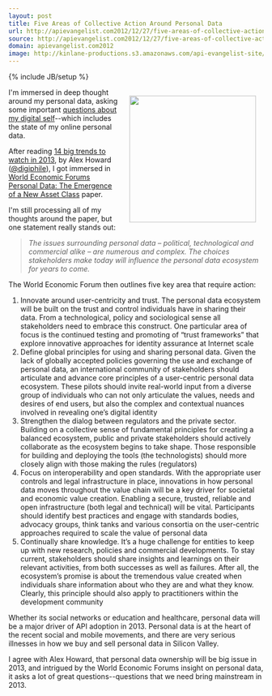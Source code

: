 ```yaml
---
layout: post
title: Five Areas of Collective Action Around Personal Data
url: http://apievangelist.com2012/12/27/five-areas-of-collective-action-around-personal-data/
source: http://apievangelist.com2012/12/27/five-areas-of-collective-action-around-personal-data/
domain: apievangelist.com2012
image: http://kinlane-productions.s3.amazonaws.com/api-evangelist-site/blog/world-economic-forum-personal-data-cover.png
---
```

{% include JB/setup %}
<p><a href="http://www3.weforum.org/docs/WEF_ITTC_PersonalDataNewAsset_Report_2011.pdf" target="_blank"><img style="padding: 15px;" src="https://s3.amazonaws.com/kinlane-productions/api-evangelist/world-economic-forum/world-economic-forum-personal-data-cover.png" alt="" width="250" align="right" /></a></p>
<p>I'm immersed in deep thought around my personal data, asking some important <a href="http://personaldata.apievangelist.com/">questions about my digital self</a>--which includes the state of my online personal data.</p>
<p>After reading <a href="http://radar.oreilly.com/2012/12/14-trends-for-2013.html">14 big trends to watch in 2013</a>, by Alex Howard (<a href="https://twitter.com/digiphile">@digiphile</a>), I got immersed in <a href="http://www3.weforum.org/docs/WEF_ITTC_PersonalDataNewAsset_Report_2011.pdf">World Economic Forums Personal Data: The Emergence of a New Asset Class</a> paper.</p>
<p>I'm still processing all of my thoughts around the paper, but one statement really stands out:</p>
<blockquote><em>The issues surrounding personal data &ndash; political, technological and commercial alike &ndash; are numerous and complex. The choices stakeholders make today will influence the personal data ecosystem for years to come.</em></blockquote>
<p>The World Economic Forum then outlines five key area that require action:</p>
<ol class="mainlist">
<li>Innovate around user-centricity and trust. The personal data ecosystem will be built on the trust and control individuals have in sharing their data. From a technological, policy and sociological sense all stakeholders need to embrace this construct. One particular area of focus is the continued testing and promoting of &ldquo;trust frameworks&rdquo; that explore innovative approaches for identity assurance at Internet scale</li>
<li>Define global principles for using and sharing personal data. Given the lack of globally accepted policies governing the use and exchange of personal data, an international community of stakeholders should articulate and advance core principles of a user-centric personal data ecosystem. These pilots should invite real-world input from a diverse group of individuals who can not only articulate the values, needs and desires of end users, but also the complex and contextual nuances involved in revealing one&rsquo;s digital identity</li>
<li>Strengthen the dialog between regulators and the private sector. Building on a collective sense of fundamental principles for creating a balanced ecosystem, public and private stakeholders should actively collaborate as the ecosystem begins to take shape. Those responsible for building and deploying the tools (the technologists) should more closely align with those making the rules (regulators)</li>
<li>Focus on interoperability and open standards. With the appropriate user controls and legal infrastructure in place, innovations in how personal data moves throughout the value chain will be a key driver for societal and economic value creation. Enabling a secure, trusted, reliable and open infrastructure (both legal and technical) will be vital. Participants should identify best practices and engage with standards bodies, advocacy groups, think tanks and various consortia on the user-centric approaches required to scale the value of personal data</li>
<li>Continually share knowledge. It&rsquo;s a huge challenge for entities to keep up with new research, policies and commercial developments. To stay current, stakeholders should share insights and learnings on their relevant activities, from both successes as well as failures. After all, the ecosystem&rsquo;s promise is about the tremendous value created when individuals share information about who they are and what they know. Clearly, this principle should also apply to practitioners within the development community</li>
</ol>
<p>Whether its social networks or education and healthcare, personal data will be a major driver of API adoption in 2013.  Personal data is at the heart of the recent social and mobile movements, and there are very serious illnesses in how we buy and sell personal data in Silicon Valley.</p>
<p>I agree with Alex Howard, that personal data ownership will be big issue in 2013, and intrigued by the World Economic Forums insight on personal data, it asks a lot of great questions--questions that we need bring mainstream in 2013.</p>
